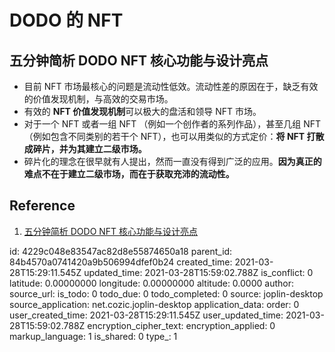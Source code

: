 # DODO 的 NFT

## 五分钟简析 DODO NFT 核心功能与设计亮点

- 目前 NFT 市场最核心的问题是流动性低效。流动性差的原因在于，缺乏有效的价值发现机制，与高效的交易市场。
- 有效的 **NFT 价值发现机制**可以极大的盘活和领导 NFT 市场。
- 对于一个 NFT 或者一组 NFT （例如一个创作者的系列作品），甚至几组 NFT （例如包含不同类别的若干个 NFT），也可以用类似的方式定价：**将 NFT 打散成碎片，并为其建立二级市场。**
- 碎片化的理念在很早就有人提出，然而一直没有得到广泛的应用。**因为真正的难点不在于建立二级市场，而在于获取充沛的流动性。**

## Reference

1. [五分钟简析 DODO NFT 核心功能与设计亮点](https://www.chainnews.com/articles/101901607838.htm)

id: 4229c048e83547ac82d8e55874650a18
parent_id: 84b4570a0741420a9b506994dfef0b24
created_time: 2021-03-28T15:29:11.545Z
updated_time: 2021-03-28T15:59:02.788Z
is_conflict: 0
latitude: 0.00000000
longitude: 0.00000000
altitude: 0.0000
author: 
source_url: 
is_todo: 0
todo_due: 0
todo_completed: 0
source: joplin-desktop
source_application: net.cozic.joplin-desktop
application_data: 
order: 0
user_created_time: 2021-03-28T15:29:11.545Z
user_updated_time: 2021-03-28T15:59:02.788Z
encryption_cipher_text: 
encryption_applied: 0
markup_language: 1
is_shared: 0
type_: 1